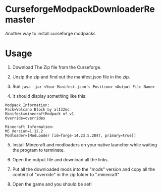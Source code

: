 # CurseforgeModpackDownloaderRemaster
 Another way to install curseforge modpacks
# Usage
1. Download The Zip file from the Curseforge.

2. Unzip the zip and find out the manifest.json file in the zip. 

3. Run `java -jar <Your Manifest.json's Position> <Output File Name>`

4. It should display something like this:
```
Modpack Information:
Pack=Volcano Block by al132mc
Manifest=minecraftModpack of v1
Override=overrides

Minecraft Information:
MC Version=1.12.2
Modloader=[ModLoader [id=forge-14.23.5.2847, primary=true]]
```

5. Install Minecraft and modloaders on your native launcher while waiting the program to terminate.

6. Open the output file and download all the links.

7. Put all the downloaded mods into the "mods" version and copy all the content of "override" in the zip folder to ".minecraft"

8. Open the game and you should be set!
